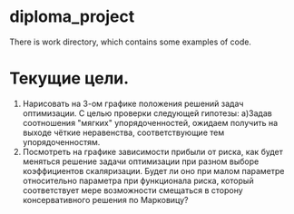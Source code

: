 # diploma_project
There is work directory, which contains some examples of code.

# Текущие цели.
1) Нарисовать на 3-ом графике положения решений задач оптимизации. С целью проверки следующей гипотезы:
а)Задав соотношения "мягких" упорядоченностей, ожидаем получить на выходе чёткие неравенства, соответствующие тем  упорядоченностям.
2) Посмотреть на графике зависимости прибыли от риска, как будет меняться решение задачи оптимизации при разном выборе коэффициентов скаляризации. Будет ли оно при малом параметре относительно параметра при функционала риска, который соответствует мере возможности смещаться в сторону консервативного решения по Марковицу?

